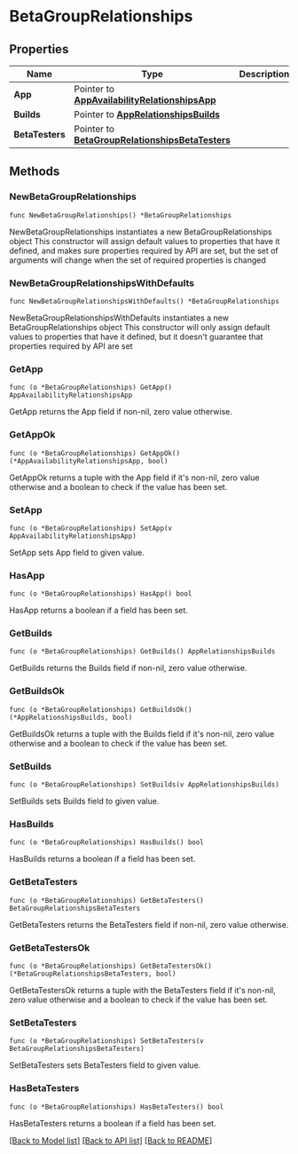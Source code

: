 # BetaGroupRelationships

## Properties

Name | Type | Description | Notes
------------ | ------------- | ------------- | -------------
**App** | Pointer to [**AppAvailabilityRelationshipsApp**](AppAvailabilityRelationshipsApp.md) |  | [optional] 
**Builds** | Pointer to [**AppRelationshipsBuilds**](AppRelationshipsBuilds.md) |  | [optional] 
**BetaTesters** | Pointer to [**BetaGroupRelationshipsBetaTesters**](BetaGroupRelationshipsBetaTesters.md) |  | [optional] 

## Methods

### NewBetaGroupRelationships

`func NewBetaGroupRelationships() *BetaGroupRelationships`

NewBetaGroupRelationships instantiates a new BetaGroupRelationships object
This constructor will assign default values to properties that have it defined,
and makes sure properties required by API are set, but the set of arguments
will change when the set of required properties is changed

### NewBetaGroupRelationshipsWithDefaults

`func NewBetaGroupRelationshipsWithDefaults() *BetaGroupRelationships`

NewBetaGroupRelationshipsWithDefaults instantiates a new BetaGroupRelationships object
This constructor will only assign default values to properties that have it defined,
but it doesn't guarantee that properties required by API are set

### GetApp

`func (o *BetaGroupRelationships) GetApp() AppAvailabilityRelationshipsApp`

GetApp returns the App field if non-nil, zero value otherwise.

### GetAppOk

`func (o *BetaGroupRelationships) GetAppOk() (*AppAvailabilityRelationshipsApp, bool)`

GetAppOk returns a tuple with the App field if it's non-nil, zero value otherwise
and a boolean to check if the value has been set.

### SetApp

`func (o *BetaGroupRelationships) SetApp(v AppAvailabilityRelationshipsApp)`

SetApp sets App field to given value.

### HasApp

`func (o *BetaGroupRelationships) HasApp() bool`

HasApp returns a boolean if a field has been set.

### GetBuilds

`func (o *BetaGroupRelationships) GetBuilds() AppRelationshipsBuilds`

GetBuilds returns the Builds field if non-nil, zero value otherwise.

### GetBuildsOk

`func (o *BetaGroupRelationships) GetBuildsOk() (*AppRelationshipsBuilds, bool)`

GetBuildsOk returns a tuple with the Builds field if it's non-nil, zero value otherwise
and a boolean to check if the value has been set.

### SetBuilds

`func (o *BetaGroupRelationships) SetBuilds(v AppRelationshipsBuilds)`

SetBuilds sets Builds field to given value.

### HasBuilds

`func (o *BetaGroupRelationships) HasBuilds() bool`

HasBuilds returns a boolean if a field has been set.

### GetBetaTesters

`func (o *BetaGroupRelationships) GetBetaTesters() BetaGroupRelationshipsBetaTesters`

GetBetaTesters returns the BetaTesters field if non-nil, zero value otherwise.

### GetBetaTestersOk

`func (o *BetaGroupRelationships) GetBetaTestersOk() (*BetaGroupRelationshipsBetaTesters, bool)`

GetBetaTestersOk returns a tuple with the BetaTesters field if it's non-nil, zero value otherwise
and a boolean to check if the value has been set.

### SetBetaTesters

`func (o *BetaGroupRelationships) SetBetaTesters(v BetaGroupRelationshipsBetaTesters)`

SetBetaTesters sets BetaTesters field to given value.

### HasBetaTesters

`func (o *BetaGroupRelationships) HasBetaTesters() bool`

HasBetaTesters returns a boolean if a field has been set.


[[Back to Model list]](../README.md#documentation-for-models) [[Back to API list]](../README.md#documentation-for-api-endpoints) [[Back to README]](../README.md)


